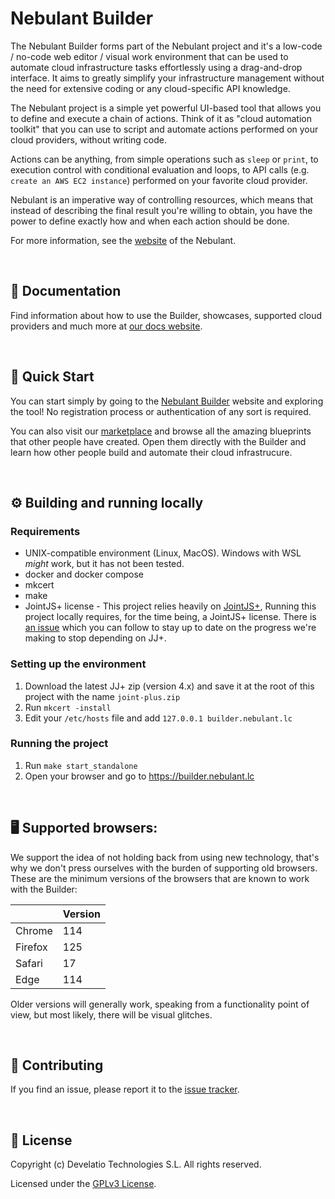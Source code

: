 Nebulant Builder
============

The Nebulant Builder forms part of the Nebulant project and it's a low-code /
no-code web editor / visual work environment that can be used to automate cloud
infrastructure tasks effortlessly using a drag-and-drop interface. It aims to
greatly simplify your infrastructure management without the need for extensive
coding or any cloud-specific API knowledge.

The Nebulant project is a simple yet powerful UI-based tool that allows you to
define and execute a chain of actions. Think of it as "cloud automation
toolkit" that you can use to script and automate actions performed on your cloud
providers, without writing code.

Actions can be anything, from simple operations such as `sleep` or `print`, to
execution control with conditional evaluation and loops, to API calls (e.g.
`create an AWS EC2 instance`) performed on your favorite cloud provider.

Nebulant is an imperative way of controlling resources, which means that instead
of describing the final result you're willing to obtain, you have the power to
define exactly how and when each action should be done.

For more information, see the [website](https://nebulant.app) of the Nebulant.

<br />

📖 Documentation
--------------------------------------------------------------------------------

Find information about how to use the Builder, showcases, supported cloud
providers and much more at
[our docs website](https://nebulant.app/docs/builder/).

<br />

🏁 Quick Start
--------------------------------------------------------------------------------

You can start simply by going to the
[Nebulant Builder](https://builder.nebulant.app) website and exploring the tool!
No registration process or authentication of any sort is required.

You can also visit our [marketplace](https://marketplace.nebulant.app) and
browse all the amazing blueprints that other people have created. Open them
directly with the Builder and learn how other people build and automate their
cloud infrastrucure.

<br />

⚙️ Building and running locally
--------------------------------------------------------------------------------

### Requirements

* UNIX-compatible environment (Linux, MacOS). Windows with WSL *might* work, but
it has not been tested.
* docker and docker compose
* mkcert
* make
* JointJS+ license - This project relies heavily on [JointJS+](https://www.jointjs.com/), Running
this project locally requires, for the time being, a JointJS+ license. There is
[an issue](https://github.com/Develatio/nebulant-builder/issues/1) which you can
follow to stay up to date on the progress we're making to stop depending on JJ+.

### Setting up the environment

1. Download the latest JJ+ zip (version 4.x) and save it at the root of this
project with the name `joint-plus.zip`
2. Run `mkcert -install`
3. Edit your `/etc/hosts` file and add `127.0.0.1 builder.nebulant.lc`

### Running the project

1. Run `make start_standalone`
2. Open your browser and go to https://builder.nebulant.lc

<br />

🖥️ Supported browsers:
--------------------------------------------------------------------------------

We support the idea of not holding back from using new technology, that's why we
don't press ourselves with the burden of supporting old browsers. These are the
minimum versions of the browsers that are known to work with the Builder:

|          | Version |
| -------- | ------- |
| Chrome   | 114     |
| Firefox  | 125     |
| Safari   | 17      |
| Edge     | 114     |

Older versions will generally work, speaking from a functionality point of view,
but most likely, there will be visual glitches.

<br />

🫡 Contributing
--------------------------------------------------------------------------------

If you find an issue, please report it to the
[issue tracker](https://github.com/develatio/nebulant-builder/issues/new).

<br />

📑 License
--------------------------------------------------------------------------------

Copyright (c) Develatio Technologies S.L. All rights reserved.

Licensed under the [GPLv3 License](https://github.com/develatio/nebulant-builder/blob/master/LICENSE).
